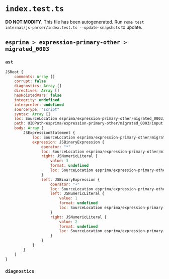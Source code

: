 # `index.test.ts`

**DO NOT MODIFY**. This file has been autogenerated. Run `rome test internal/js-parser/index.test.ts --update-snapshots` to update.

## `esprima > expression-primary-other > migrated_0003`

### `ast`

```javascript
JSRoot {
	comments: Array []
	corrupt: false
	diagnostics: Array []
	directives: Array []
	hasHoistedVars: false
	integrity: undefined
	interpreter: undefined
	sourceType: "script"
	syntax: Array []
	loc: SourceLocation esprima/expression-primary-other/migrated_0003/input.js 1:0-1:12
	path: UIDPath<esprima/expression-primary-other/migrated_0003/input.js>
	body: Array [
		JSExpressionStatement {
			loc: SourceLocation esprima/expression-primary-other/migrated_0003/input.js 1:0-1:12
			expression: JSBinaryExpression {
				operator: "*"
				loc: SourceLocation esprima/expression-primary-other/migrated_0003/input.js 1:0-1:12
				right: JSNumericLiteral {
					value: 3
					format: undefined
					loc: SourceLocation esprima/expression-primary-other/migrated_0003/input.js 1:11-1:12
				}
				left: JSBinaryExpression {
					operator: "+"
					loc: SourceLocation esprima/expression-primary-other/migrated_0003/input.js 1:1-1:6
					left: JSNumericLiteral {
						value: 1
						format: undefined
						loc: SourceLocation esprima/expression-primary-other/migrated_0003/input.js 1:1-1:2
					}
					right: JSNumericLiteral {
						value: 2
						format: undefined
						loc: SourceLocation esprima/expression-primary-other/migrated_0003/input.js 1:5-1:6
					}
				}
			}
		}
	]
}
```

### `diagnostics`

```

```
